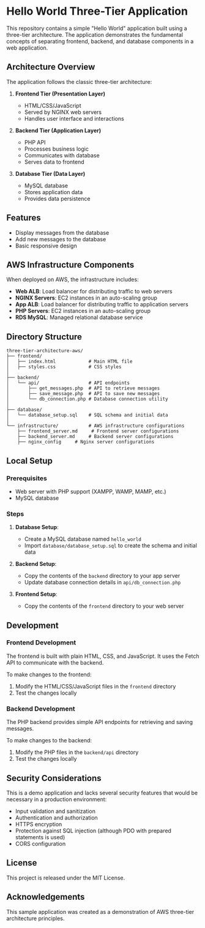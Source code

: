 # Hello World Three-Tier Application

This repository contains a simple "Hello World" application built using a three-tier architecture. The application demonstrates the fundamental concepts of separating frontend, backend, and database components in a web application.

## Architecture Overview

The application follows the classic three-tier architecture:

1. **Frontend Tier (Presentation Layer)**
   - HTML/CSS/JavaScript
   - Served by NGINX web servers
   - Handles user interface and interactions

2. **Backend Tier (Application Layer)**
   - PHP API
   - Processes business logic
   - Communicates with database
   - Serves data to frontend

3. **Database Tier (Data Layer)**
   - MySQL database
   - Stores application data
   - Provides data persistence

## Features

- Display messages from the database
- Add new messages to the database
- Basic responsive design

## AWS Infrastructure Components

When deployed on AWS, the infrastructure includes:

- **Web ALB**: Load balancer for distributing traffic to web servers
- **NGINX Servers**: EC2 instances in an auto-scaling group
- **App ALB**: Load balancer for distributing traffic to application servers
- **PHP Servers**: EC2 instances in an auto-scaling group
- **RDS MySQL**: Managed relational database service

## Directory Structure

```
three-tier-architecture-aws/
├── frontend/
│   ├── index.html            # Main HTML file
│   ├── styles.css            # CSS styles
│
├── backend/
│   └── api/                  # API endpoints
│       ├── get_messages.php  # API to retrieve messages
│       ├── save_message.php  # API to save new messages
│       └── db_connection.php # Database connection utility
│
├── database/
│   └── database_setup.sql    # SQL schema and initial data
│
└── infrastructure/           # AWS infrastructure configurations
    ├── frontend_server.md     # Frontend server configurations
    ├── backend_server.md     # Backend server configurations
    ├── nginx_config     # Nginx server configurations
```

## Local Setup

### Prerequisites

- Web server with PHP support (XAMPP, WAMP, MAMP, etc.)
- MySQL database

### Steps

1. **Database Setup**:
   - Create a MySQL database named `hello_world`
   - Import `database/database_setup.sql` to create the schema and initial data

2. **Backend Setup**:
   - Copy the contents of the `backend` directory to your app server
   - Update database connection details in `api/db_connection.php`

3. **Frontend Setup**:
   - Copy the contents of the `frontend` directory to your web server

## Development

### Frontend Development

The frontend is built with plain HTML, CSS, and JavaScript. It uses the Fetch API to communicate with the backend.

To make changes to the frontend:
1. Modify the HTML/CSS/JavaScript files in the `frontend` directory
2. Test the changes locally

### Backend Development

The PHP backend provides simple API endpoints for retrieving and saving messages.

To make changes to the backend:
1. Modify the PHP files in the `backend/api` directory
2. Test the changes locally

## Security Considerations

This is a demo application and lacks several security features that would be necessary in a production environment:

- Input validation and sanitization
- Authentication and authorization
- HTTPS encryption
- Protection against SQL injection (although PDO with prepared statements is used)
- CORS configuration

## License

This project is released under the MIT License.

## Acknowledgements

This sample application was created as a demonstration of AWS three-tier architecture principles.